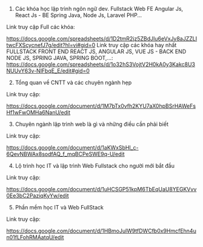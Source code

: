 1. Các khóa học lập trình ngôn ngữ dev. Fullstack Web FE Angular Js, React Js - BE Spring Java, Node Js, Laravel PHP...

Link truy cập Full các khóa:

https://docs.google.com/spreadsheets/d/1D2tmR2jz5ZBdJIu6eVxJv8aJZZLItwcFXScycnefJ7g/edit?hl=vi#gid=0
Link truy cập các khóa hay nhất FULLSTACK FRONT END REACT JS, ANGULAR JS, VUE JS - BACK END NODE JS, SPRING JAVA, SPRING BOOT,...:
https://docs.google.com/spreadsheets/d/1o32hS3VojtV2H0kA0y3Kakc8U3NUUvY63v-NlFbqE_E/edit#gid=0

2. Tổng quan về CNTT và các chuyên ngành hẹp

Link truy cập: 

https://docs.google.com/document/d/1M7bTx0vfh2KYU7aX0hpBSrHAWeFsHf1wFwOMHa6NanU/edit

3. Chuyên ngành lập trình web là gì và những điều cần phải biết

Link truy cập: 

https://docs.google.com/document/d/1aKWxSbHl_c-6QevNBWAx8sodfAQ_f_mqBCPeSWE9q-U/edit

4. Lộ trình học IT và lập trình Web Fullstack cho người mới bắt đầu

Link truy cập: 

https://docs.google.com/document/d/1uHCSGP51kpM6TbEqUaU8YEGKVvv0Ee3bC2PaziqKyYw/edit

5. Phần mềm học IT và Web FullStack

Link truy cập: 

https://docs.google.com/document/d/1HBmoJulW9tfDWCfb0x9HmcfEhn4un01fLFohRMAatqU/edit